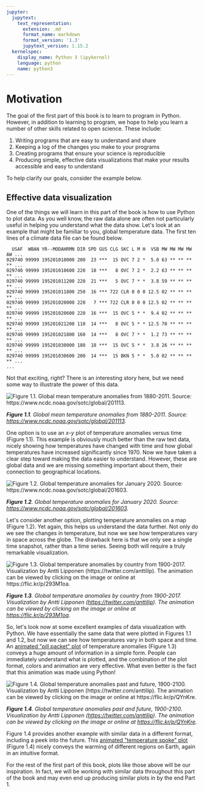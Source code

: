 ```yaml
---
jupyter:
  jupytext:
    text_representation:
      extension: .md
      format_name: markdown
      format_version: '1.3'
      jupytext_version: 1.15.2
  kernelspec:
    display_name: Python 3 (ipykernel)
    language: python
    name: python3
---
```


# Motivation

The goal of the first part of this book is to learn to program in Python. However, in addition to learning to program, we hope to help you learn a number of other skills related to open science. These include:

1. Writing programs that are easy to understand and share
2. Keeping a log of the changes you make to your programs
3. Creating programs that ensure your science is reproducible
4. Producing simple, effective data visualizations that make your results accessible and easy to understand

To help clarify our goals, consider the example below.


## Effective data visualization

One of the things we will learn in this part of the book is how to use Python to plot data. As you well know, the raw data alone are often not particularly useful in helping you understand what the data show. Let's look at an example that might be familiar to you, global temperature data. The first ten lines of a climate data file can be found below.

```
  USAF  WBAN YR--MODAHRMN DIR SPD GUS CLG SKC L M H  VSB MW MW MW MW AW ...
029740 99999 195201010000 200  23 ***  15 OVC 7 2 *  5.0 63 ** ** ** ** ...
029740 99999 195201010600 220  18 ***   8 OVC 7 2 *  2.2 63 ** ** ** ** ...
029740 99999 195201011200 220  21 ***   5 OVC 7 * *  3.8 59 ** ** ** ** ...
029740 99999 195201011800 250  16 *** 722 CLR 0 0 0 12.5 02 ** ** ** ** ...
029740 99999 195201020000 220   7 *** 722 CLR 0 0 0 12.5 02 ** ** ** ** ...
029740 99999 195201020600 220  16 ***  15 OVC 5 * *  9.4 02 ** ** ** ** ...
029740 99999 195201021200 110  14 ***   8 OVC 5 * * 12.5 70 ** ** ** ** ...
029740 99999 195201021800 160  14 ***   8 OVC 7 * *  1.2 73 ** ** ** ** ...
029740 99999 195201030000 180  18 ***  15 OVC 5 * *  3.8 26 ** ** ** ** ...
029740 99999 195201030600 200  14 ***  15 BKN 5 * *  5.0 02 ** ** ** ** ...
...
```

Not that exciting, right? There is an interesting story here, but we need some way to illustrate the power of this data.


![_**Figure 1.1**. Global mean temperature anomalies from 1880-2011. Source: <https://www.ncdc.noaa.gov/sotc/global/201113>._](../img/temperature-anomalies-over-time.png)

_**Figure 1.1**. Global mean temperature anomalies from 1880-2011. Source: <https://www.ncdc.noaa.gov/sotc/global/201113>._

One option is to use an *x*-*y* plot of temperature anomalies versus time (Figure 1.1). This example is obviously much better than the raw text data, nicely showing how temperatures have changed with time and how global temperatures have increased significantly since 1970. Now we have taken a clear step toward making the data easier to understand. However, these are global data and we are missing something important about them, their connection to geographical locations.


![_**Figure 1.2**. Global temperature anomalies for January 2020. Source: <https://www.ncdc.noaa.gov/sotc/global/201603>._](../img/global-temperature-anomalies.png)

_**Figure 1.2**. Global temperature anomalies for January 2020. Source: <https://www.ncdc.noaa.gov/sotc/global/201603>._

Let's consider another option, plotting temperature anomalies on a map (Figure 1.2). Yet again, this helps us understand the data further. Not only do we see the changes in temperature, but now we see how temperatures vary in space across the globe. The drawback here is that we only see a single time snapshot, rather than a time series. Seeing both will require a truly remarkable visualization.


![_**Figure 1.3**. Global temperature anomalies by country from 1900-2017. Visualization by Antti Lipponen (<https://twitter.com/anttilip>). The animation can be viewed by clicking on the image or online at <https://flic.kr/p/293M1oa>._](../img/lipponen-video-1.jpg)

_**Figure 1.3**. Global temperature anomalies by country from 1900-2017. Visualization by Antti Lipponen (<https://twitter.com/anttilip>). The animation can be viewed by clicking on the image or online at <https://flic.kr/p/293M1oa>._

So, let's look now at some excellent examples of data visualization with Python. We have essentially the same data that were plotted in Figures 1.1 and 1.2, but now we can see how temperatures vary in both space and time. An [animated "pill packet" plot]((https://flic.kr/p/293M1oa)) of temperature anomalies (Figure 1.3) conveys a huge amount of information in a simple form. People can immediately understand what is plotted, and the combination of the plot format, colors and animation are very effective. What even better is the fact that this animation was made using Python!


![_**Figure 1.4**. Global temperature anomalies past and future, 1900-2100. Visualization by Antti Lipponen (<https://twitter.com/anttilip>). The animation can be viewed by clicking on the image or online at <https://flic.kr/p/QYnKre>._](../img/lipponen-video-2.jpg)

_**Figure 1.4**. Global temperature anomalies past and future, 1900-2100. Visualization by Antti Lipponen (<https://twitter.com/anttilip>). The animation can be viewed by clicking on the image or online at <https://flic.kr/p/QYnKre>._

Figure 1.4 provides another example with similar data in a different format, including a peek into the future. This [animated "temperature spoke" plot](https://flic.kr/p/QYnKre) (Figure 1.4) nicely conveys the warming of different regions on Earth, again in an intuitive format.

For the rest of the first part of this book, plots like those above will be our inspiration. In fact, we will be working with similar data throughout this part of the book and may even end up producing similar plots in by the end Part 1.
